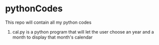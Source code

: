 # pythonCodes
This repo will contain all my python codes
1) cal.py is a python program that will let the user choose an year and a month to display that month's calendar
